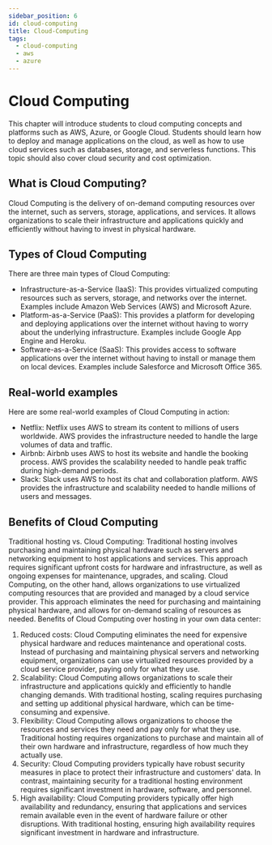 ```yaml
---
sidebar_position: 6
id: cloud-computing
title: Cloud-Computing
tags:
  - cloud-computing
  - aws
  - azure
---
```


# Cloud Computing
This chapter will introduce students to cloud computing concepts and platforms such as AWS, Azure, or Google Cloud. Students should learn how to deploy and manage applications on the cloud, as well as how to use cloud services such as databases, storage, and serverless functions. This topic should also cover cloud security and cost optimization.

## What is Cloud Computing?
Cloud Computing is the delivery of on-demand computing resources over the internet, such as servers, storage, applications, and services. It allows organizations to scale their infrastructure and applications quickly and efficiently without having to invest in physical hardware.

## Types of Cloud Computing

There are three main types of Cloud Computing:
* Infrastructure-as-a-Service (IaaS): This provides virtualized computing resources such as servers, storage, and networks over the internet. Examples include Amazon Web Services (AWS) and Microsoft Azure.
* Platform-as-a-Service (PaaS): This provides a platform for developing and deploying applications over the internet without having to worry about the underlying infrastructure. Examples include Google App Engine and Heroku.
* Software-as-a-Service (SaaS): This provides access to software applications over the internet without having to install or manage them on local devices. Examples include Salesforce and Microsoft Office 365.

## Real-world examples
Here are some real-world examples of Cloud Computing in action:
* Netflix: Netflix uses AWS to stream its content to millions of users worldwide. AWS provides the infrastructure needed to handle the large volumes of data and traffic.
* Airbnb: Airbnb uses AWS to host its website and handle the booking process. AWS provides the scalability needed to handle peak traffic during high-demand periods.
* Slack: Slack uses AWS to host its chat and collaboration platform. AWS provides the infrastructure and scalability needed to handle millions of users and messages.

## Benefits of Cloud Computing
Traditional hosting vs. Cloud Computing:
Traditional hosting involves purchasing and maintaining physical hardware such as servers and networking equipment to host applications and services. This approach requires significant upfront costs for hardware and infrastructure, as well as ongoing expenses for maintenance, upgrades, and scaling.
Cloud Computing, on the other hand, allows organizations to use virtualized computing resources that are provided and managed by a cloud service provider. This approach eliminates the need for purchasing and maintaining physical hardware, and allows for on-demand scaling of resources as needed.
Benefits of Cloud Computing over hosting in your own data center:
1. Reduced costs: Cloud Computing eliminates the need for expensive physical hardware and reduces maintenance and operational costs. Instead of purchasing and maintaining physical servers and networking equipment, organizations can use virtualized resources provided by a cloud service provider, paying only for what they use.
1. Scalability: Cloud Computing allows organizations to scale their infrastructure and applications quickly and efficiently to handle changing demands. With traditional hosting, scaling requires purchasing and setting up additional physical hardware, which can be time-consuming and expensive.
1. Flexibility: Cloud Computing allows organizations to choose the resources and services they need and pay only for what they use. Traditional hosting requires organizations to purchase and maintain all of their own hardware and infrastructure, regardless of how much they actually use.
1. Security: Cloud Computing providers typically have robust security measures in place to protect their infrastructure and customers' data. In contrast, maintaining security for a traditional hosting environment requires significant investment in hardware, software, and personnel.
1. High availability: Cloud Computing providers typically offer high availability and redundancy, ensuring that applications and services remain available even in the event of hardware failure or other disruptions. With traditional hosting, ensuring high availability requires significant investment in hardware and infrastructure.
